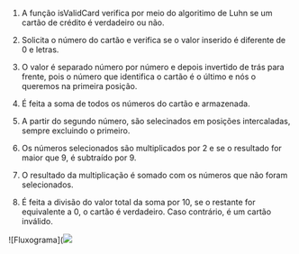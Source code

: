 1. A função isValidCard verifica por meio do algoritimo de Luhn se um cartão de crédito é verdadeiro ou não.

2. Solicita o número do cartão e verifica se o valor inserido é diferente de 0 e letras.

3. O valor é separado número por número e depois invertido de trás para frente, pois o número que identifica o cartão é o último e nós o queremos na primeira posição.

4. É feita a soma de todos os números do cartão e armazenada.

5. A partir do segundo número, são selecinados em posições intercaladas, sempre excluindo o primeiro.

6. Os números selecionados são multiplicados por 2 e se o resultado for maior que 9, é subtraído por 9.

7. O resultado da multiplicação é somado com os números que não foram selecionados.

8. É feita a divisão do valor total da soma por 10, se o restante for equivalente a 0, o cartão é verdadeiro. Caso contrário, é um cartão inválido.

![Fluxograma](<a href="//imgur.com/9SE1QxI"><img src="//s.imgur.com/min/embed.js" /><a>
